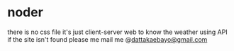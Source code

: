# noder
 there is no css file it's just client-server web to know the weather using API 
 if the site isn't found please me mail me @dattakaebayo@gmail.com
 

